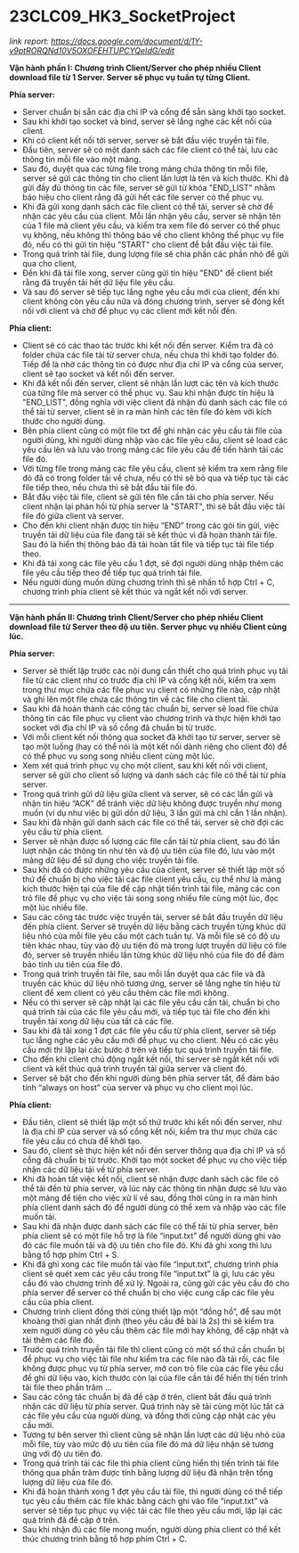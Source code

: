 # 23CLC09_HK3_SocketProject

_link report: https://docs.google.com/document/d/1Y-v9ptRORQNd10V5OXOFEHTUPCYQeIdG/edit_

**Vận hành phần I: Chương trình Client/Server cho phép nhiều Client download file từ 1 Server. Server sẽ phục vụ tuần tự từng Client.**

**Phía server:**

- Server chuẩn bị sẵn các địa chỉ IP và cổng để sẵn sàng khởi tạo socket.
- Sau khi khởi tạo socket và bind, server sẽ lắng nghe các kết nối của client.
- Khi có client kết nối tới server, server sẽ bắt đầu việc truyền tải file.
- Đầu tiên, server sẽ có một danh sách các file client có thể tải, lưu các thông tin mỗi file vào một mảng.
- Sau đó, duyệt qua các từng file trong mảng chứa thông tin mỗi file, server sẽ gửi các thông tin cho client lần lượt là tên và kích thước. Khi đã gửi đầy đủ thông tin các file, server sẽ gửi từ khóa "END_LIST" nhằm báo hiệu cho client rằng đã gửi hết các file server có thể phục vụ.
- Khi đã gửi xong danh sách các file client có thể tải, server sẽ chờ để nhận các yêu cầu của client. Mỗi lần nhận yêu cầu, server sẽ nhận tên của 1 file mà client yêu cầu, và kiểm tra xem file đó server có thể phục vụ không, nếu không thì thông báo về cho client không thể phục vụ file đó, nếu có thì gửi tín hiệu "START" cho client để bắt đầu việc tải file.
- Trong quá trình tải file, dung lượng file sẽ chia phần các phần nhỏ để gửi qua cho client,
- Đến khi đã tải file xong, server cũng gửi tín hiệu "END" để client biết rằng đã truyền tải hết dữ liệu file yêu cầu.
- Và sau đó server sẽ tiếp tục lắng nghe yêu cầu mới của client, đến khi client không còn yêu cầu nữa và đóng chương trình, server sẽ đóng kết nối với client và chờ để phục vụ các client mới kết nối đến.
  
**Phía client:**
  
- Client sẽ có các thao tác trước khi kết nối đến server. Kiểm tra đã có folder chứa các file tải từ server chưa, nếu chưa thì khởi tạo folder đó. Tiếp để là nhờ các thông tin có được như địa chỉ IP và cổng của server, client sẽ tạo socket và kết nối đến server.
- Khi đã kết nối đến server, client sẽ nhận lần lượt các tên và kích thước của từng file mà server có thể phục vụ. Sau khi nhận được tín hiệu là "END_LIST", đồng nghĩa với việc client đã nhận đủ danh sách các file có thể tải từ server, client sẽ in ra màn hình các tên file đó kèm với kích thước cho người dùng.
- Bên phía client cũng có một file txt để ghi nhận các yêu cầu tải file của người dùng, khi người dùng nhập vào các file yêu cầu, client sẽ load các yêu cầu lên và lưu vào trong mảng các file yêu cầu để tiến hành tải các file đó.
- Với từng file trong mảng các file yêu cầu, client sẽ kiểm tra xem rằng file đó đã có trong folder tải về chưa, nếu có thì sẽ bỏ qua và tiếp tục tải các file tiếp theo, nếu chưa thì sẽ bắt đầu tải file đó.
- Bắt đầu việc tải file, client sẽ gửi tên file cần tải cho phía server. Nếu client nhận lại phản hồi từ phía server là "START", thì sẽ bắt đầu việc tải file đó giữa client và server.
- Cho đến khi client nhận được tín hiệu “END” trong các gói tin gửi, việc truyền tải dữ liệu của file đang tải sẽ kết thúc vì đã hoàn thành tải file. Sau đó là hiển thị thông báo đã tải hoàn tất file và tiếp tục tải file tiếp theo.
- Khi đã tải xong các file yêu cầu 1 đợt, sẽ đợi người dùng nhập thêm các file yêu cầu tiếp theo để tiếp tục quá trình tải file.
- Nếu người dùng muốn dừng chương trình thì sẽ nhấn tổ hợp Ctrl + C, chương trình phía client sẽ kết thúc và ngắt kết nối với server.
--------------------------------------------------------------------------------------------------------------------------------------------------------
**Vận hành phần II: Chương trình Client/Server cho phép nhiều Client download file từ Server theo độ ưu tiên. Server phục vụ nhiều Client cùng lúc.**

**Phía server:**

- Server sẽ thiết lập trước các nội dung cần thiết cho quá trình phục vụ tải file từ các client như có trước địa chỉ IP và cổng kết nối, kiểm tra xem trong thư mục chứa các file phục vụ client có những file nào, cập nhật và ghi lên một file chứa các thông tin về các file cho client tải.
- Sau khi đã hoàn thành các công tác chuẩn bị, server sẽ load file chứa thông tin các file phục vụ client vào chương trình và thực hiện khởi tạo socket với địa chỉ IP và số cổng đã chuẩn bị từ trước.
- Với mỗi client kết nối thông qua socket đã khởi tạo từ server, server sẽ tạo một luồng (hay có thể nói là một kết nối dành riêng cho client đó) để có thể phục vụ song song nhiều client cùng một lúc.
- Xem xét quá trình phục vụ cho một client, sau khi kết nối với client, server sẽ gửi cho client số lượng và danh sách các file có thể tải từ phía server.
- Trong quá trình gửi dữ liệu giữa client và server, sẽ có các lần gửi và nhận tín hiệu “ACK” để tránh việc dữ liệu không được truyền như mong muốn (ví dụ như việc bị gửi dồn dữ liệu, 3 lần gửi mà chỉ cần 1 lần nhận).
- Sau khi đã nhận gửi danh sách các file có thể tải, server sẽ chờ đợi các yêu cầu từ phía client.
- Server sẽ nhận được số lượng các file cần tải từ phía client, sau đó lần lượt nhận các thông tin như tên và độ ưu tiên của file đó, lưu vào một mảng dữ liệu để sử dụng cho việc truyền tải file.
- Sau khi đã có được những yêu cầu của client, server sẽ thiết lập một số thứ để chuẩn bị cho việc tải các file client yêu cầu, cụ thể như là mảng kích thước hiện tại của file để cập nhật tiến trình tải file, mảng các con trỏ file để phục vụ cho việc tải song song nhiều file cùng một lúc, đọc một lúc nhiều file.
- Sau các công tác trước việc truyền tải, server sẽ bắt đầu truyền dữ liệu đến phía client. Server sẽ truyền dữ liệu bằng cách truyền từng khúc dữ liệu nhỏ của mỗi file yêu cầu một cách tuần tự. Và mỗi file sẽ có độ ưu tiên khác nhau, tùy vào độ ưu tiên đó mà trong lượt truyền dữ liệu có file đó, server sẽ truyền nhiều lần từng khúc dữ liệu nhỏ của file đó để đảm bảo tính ưu tiên của file đó.
- Trong quá trình truyền tải file, sau mỗi lần duyệt qua các file và đã truyền các khúc dữ liệu nhỏ tương ứng, server sẽ lắng nghe tín hiệu từ client để xem client có yêu cầu thêm các file mới không.
- Nếu có thì server sẽ cập nhật lại các file yêu cầu cần tải, chuẩn bị cho quá trình tải của các file yêu cầu mới, và tiếp tục tải file cho đến khi truyền tải xong dữ liệu của tất cả các file.
- Sau khi đã tải xong 1 đợt các file yêu cầu từ phía client, server sẽ tiếp tục lắng nghe các yêu cầu mới để phục vụ cho client. Nếu có các yêu cầu mới thì lặp lại các bước ở trên và tiếp tục quá trình truyền tải file.
- Cho đến khi client chủ động ngắt kết nối, thì server sẽ ngắt kết nối với client và kết thúc quá trình truyền tải giữa server và client đó.
- Server sẽ bật cho đến khi người dùng bên phía server tắt, để đảm bảo tính “always on host” của server và phục vụ cho client mọi lúc.
  
**Phía client:**

- Đầu tiên, client sẽ thiết lập một số thứ trước khi kết nối đến server, như là địa chỉ IP của server và số cổng kết nối, kiểm tra thư mục chứa các file yêu cầu có chưa để khởi tạo.
- Sau đó, client sẽ thực hiện kết nối đến server thông qua địa chỉ IP và số cổng đã chuẩn bị từ trước. Khởi tạo một socket để phục vụ cho việc tiếp nhận các dữ liệu tải về từ phía server.
- Khi đã hoàn tất việc kết nối, client sẽ nhận được danh sách các file có thể tải đến từ phía server, và lúc này các thông tin nhận được sẽ lưu vào một mảng để tiện cho việc xử lí về sau, đồng thời cũng in ra màn hình phía client danh sách đó để người dùng có thể xem và nhập vào các file muốn tải.
- Sau khi đã nhận được danh sách các file có thể tải từ phía server, bên phía client sẽ có một file hỗ trợ là file “input.txt” để người dùng ghi vào đó các file muốn tải và độ ưu tiên cho file đó. Khi đã ghi xong thì lưu bằng tổ hợp phím Ctrl + S.
- Khi đã ghi xong các file muốn tải vào file “input.txt”, chương trình phía client sẽ quét xem các yêu cầu trong file “input.txt” là gì, lưu các yêu cầu đó vào chương trình để xử lý. Ngoài ra, cũng gửi các yêu cầu đó cho phía server để server có thể chuẩn bị cho việc cung cấp các file yêu cầu của phía client.
- Chương trình client đồng thời cũng thiết lập một “đồng hồ”, để sau một khoảng thời gian nhất định (theo yêu cầu đề bài là 2s) thì sẽ kiểm tra xem người dùng có yêu cầu thêm các file mới hay không, để cập nhật và tải thêm các file đó.
- Trước quá trình truyền tải file thì client cũng có một số thứ cần chuẩn bị để phục vụ cho việc tải file như kiểm tra các file nào đã tải rồi, các file không được phục vụ từ phía server, mở con trỏ file của các file yêu cầu để ghi dữ liệu vào, kích thước còn lại của file cần tải để hiển thị tiến trình tải file theo phần trăm …
- Sau các công tác chuẩn bị đã đề cập ở trên, client bắt đầu quá trình nhận các dữ liệu từ phía server. Quá trình này sẽ tải cùng một lúc tất cả các file yêu cầu của người dùng, và đồng thời cũng cập nhật các yêu cầu mới.
- Tương tự bên server thì client cũng sẽ nhận lần lượt các dữ liệu nhỏ của mỗi file, tùy vào mức độ ưu tiên của file đó mà dữ liệu nhận sẽ tương ứng với độ ưu tiên đó.
- Trong quá trình tải các file thì phía client cũng hiển thị tiến trình tải file thông qua phần trăm được tính bằng lượng dữ liệu đã nhận trên tổng lượng dữ liệu của file đó.
- Khi đã hoàn thành xong 1 đợt yêu cầu tải file, thì người dùng có thể tiếp tục yêu cầu thêm các file khác bằng cách ghi vào file “input.txt” và server sẽ tiếp tục phục vụ việc tải các file theo yêu cầu mới, lặp lại các quá trình đã đề cập ở trên.
- Sau khi nhận đủ các file mong muốn, người dùng phía client có thể kết thúc chương trình bằng tổ hợp phím Ctrl + C.
